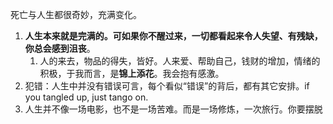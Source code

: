 死亡与人生都很奇妙，充满变化。
1. **人生本来就是完满的。可如果你不醒过来，一切都看起来令人失望、有残缺，你总会感到沮丧**。
	1. 人的来去，物品的得失，皆好。人来爱、帮助自己，钱财的增加，情绪的积极，于我而言，是**锦上添花**。我会抱有感激。
2. 犯错：人生中并没有错误可言，每个看似“错误”的背后，都有其它安排。if you tangled up, just tango on.
3. 人生并不像一场电影，也不是一场苦难。而是一场修炼，一次旅行。你要摆脱